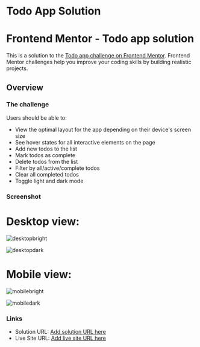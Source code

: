 # Todo App Solution 
# Frontend Mentor - Todo app solution

This is a solution to the [Todo app challenge on Frontend Mentor](https://www.frontendmentor.io/challenges/todo-app-Su1_KokOW). Frontend Mentor challenges help you improve your coding skills by building realistic projects. 

## Overview

### The challenge

Users should be able to:

- View the optimal layout for the app depending on their device's screen size
- See hover states for all interactive elements on the page
- Add new todos to the list
- Mark todos as complete
- Delete todos from the list
- Filter by all/active/complete todos
- Clear all completed todos
- Toggle light and dark mode

### Screenshot

# Desktop view:

![desktopbright](https://user-images.githubusercontent.com/95960286/209557726-49ae31eb-a18a-4885-9512-6aecb44b0c31.png)

![desktopdark](https://user-images.githubusercontent.com/95960286/209558064-d2fd4719-40b0-4677-9993-b5c7c243a0ab.png)

# Mobile view:

![mobilebright](https://user-images.githubusercontent.com/95960286/209558083-548e8aa7-949f-4ec7-b09e-5c7797fcbf2d.png)

![mobiledark](https://user-images.githubusercontent.com/95960286/209558089-95fa161c-317f-4979-8028-51f88cde13fd.png)

### Links

- Solution URL: [Add solution URL here](https://your-solution-url.com)
- Live Site URL: [Add live site URL here](todotoday-vijay.netlify.app)
